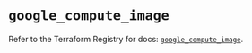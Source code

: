 # `google_compute_image`

Refer to the Terraform Registry for docs: [`google_compute_image`](https://registry.terraform.io/providers/hashicorp/google-beta/6.36.0/docs/resources/google_compute_image).
